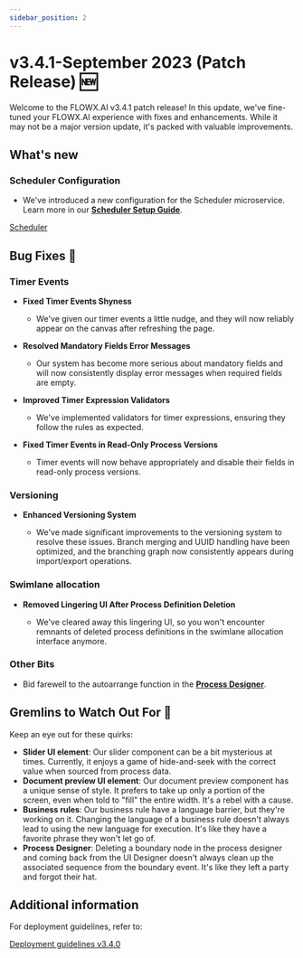 ```yaml
---
sidebar_position: 2
---
```


# v3.4.1-September 2023 (Patch Release) 🆕

Welcome to the FLOWX.AI v3.4.1 patch release! In this update, we've fine-tuned your FLOWX.AI experience with fixes and enhancements. While it may not be a major version update, it's packed with valuable improvements.

## **What's new**

### Scheduler Configuration

* We've introduced a new configuration for the Scheduler microservice. Learn more in our [<u>**Scheduler Setup Guide**</u>](../../docs/platform-setup-guides/scheduler-setup-guide).


[Scheduler](../../docs/platform-setup-guides/scheduler-setup-guide)

## **Bug Fixes** 🔧

### Timer Events

* **Fixed Timer Events Shyness**

    - We've given our timer events a little nudge, and they will now reliably appear on the canvas after refreshing the page.

* **Resolved Mandatory Fields Error Messages**

    - Our system has become more serious about mandatory fields and will now consistently display error messages when required fields are empty.

* **Improved Timer Expression Validators**

    -  We've implemented validators for timer expressions, ensuring they follow the rules as expected.

* **Fixed Timer Events in Read-Only Process Versions**

    - Timer events will now behave appropriately and disable their fields in read-only process versions.

### Versioning 

* **Enhanced Versioning System** 

    -  We've made significant improvements to the versioning system to resolve these issues. Branch merging and UUID handling have been optimized, and the branching graph now consistently appears during import/export operations.

### Swimlane allocation

* **Removed Lingering UI After Process Definition Deletion**

    - We've cleared away this lingering UI, so you won't encounter remnants of deleted process definitions in the swimlane allocation interface anymore.

### Other Bits

* Bid farewell to the autoarrange function in the [**Process Designer**](../../docs/terms/flowx-process-designer).

## **Gremlins to Watch Out For** 🙁

Keep an eye out for these quirks:

* **Slider UI element**: Our slider component can be a bit mysterious at times. Currently, it enjoys a game of hide-and-seek with the correct value when sourced from process data.
* **Document preview UI element**: Our document preview component has a unique sense of style. It prefers to take up only a portion of the screen, even when told to "fill" the entire width. It's a rebel with a cause.
* **Business rules**: Our business rule have a language barrier, but they're working on it. Changing the language of a business rule doesn't always lead to using the new language for execution. It's like they have a favorite phrase they won't let go of.
* **Process Designer**: Deleting a boundary node in the process designer and coming back from the UI Designer doesn't always clean up the associated sequence from the boundary event. It's like they left a party and forgot their hat.


## **Additional information**

For deployment guidelines, refer to:
 
[Deployment guidelines v3.4.0](./deployment-guidelines-v3.4.1.md)



